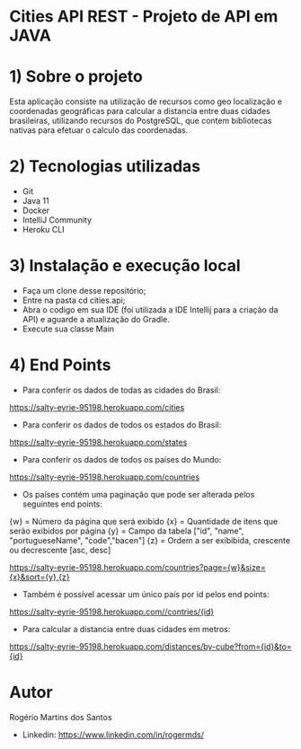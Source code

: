 # Cities API REST - Projeto de API em JAVA

# 1) Sobre o projeto

Esta aplicação consiste na utilização de recursos como geo localização e coordenadas geográficas para calcular a distancia entre duas cidades brasileiras, utilizando recursos do PostgreSQL, que contem bibliotecas nativas para efetuar o calculo das coordenadas.

# 2) Tecnologias utilizadas

- Git
- Java 11
- Docker
- IntelliJ Community
- Heroku CLI

# 3) Instalação e execução local

- Faça um clone desse repositório;
- Entre na pasta cd cities.api;
- Abra o codigo em sua IDE (foi utilizada a IDE Intellij para a criação da API) e aguarde a atualização do Gradle.
- Execute sua classe Main

# 4) End Points

- Para conferir os dados de todas as cidades do Brasil:

https://salty-eyrie-95198.herokuapp.com/cities

- Para conferir os dados de todos os estados do Brasil:

https://salty-eyrie-95198.herokuapp.com/states

- Para conferir os dados de todos os países do Mundo:

https://salty-eyrie-95198.herokuapp.com/countries

- Os países contém uma paginação que pode ser alterada pelos seguintes end points:

{w} = Número da página que será exibido
{x} = Quantidade de itens que serão exibidos por página
{y} = Campo da tabela ["id", "name", "portugueseName", "code","bacen"]
{z} = Ordem a ser exibibida, crescente ou decrescente [asc, desc]

https://salty-eyrie-95198.herokuapp.com/countries?page={w}&size={x}&sort={y},{z}

- Também é possível acessar um único país por id pelos end points:

https://salty-eyrie-95198.herokuapp.com//contries/{id}

- Para calcular a distancia entre duas cidades em metros:

https://salty-eyrie-95198.herokuapp.com/distances/by-cube?from={id}&to={id}

# Autor

Rogério Martins dos Santos

- Linkedin:
  https://www.linkedin.com/in/rogermds/
